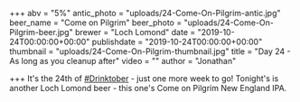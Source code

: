 +++
abv = "5%"
antic_photo = "uploads/24-Come-On-Pilgrim-antic.jpg"
beer_name = "Come on Pilgrim"
beer_photo = "uploads/24-Come-On-Pilgrim-beer.jpg"
brewer = "Loch Lomond"
date = "2019-10-24T00:00:00+00:00"
publishdate = "2019-10-24T00:00:00+00:00"
thumbnail = "uploads/24-Come-On-Pilgrim-thumbnail.jpg"
title = "Day 24 - As long as you cleanup after"
video = ""
author = "Jonathan"

+++
It's the 24th of [#Drinktober](https://www.facebook.com/hashtag/drinktober?source=feed_text&epa=HASHTAG) - just one more week to go! Tonight's is another Loch Lomond beer - this one's Come on Pilgrim New England IPA.